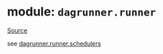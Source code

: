 # module: `dagrunner.runner`

[Source](../dagrunner/runner/__init__.py#L0)

see [dagrunner.runner.schedulers](dagrunner.runner.schedulers.md#module_dagrunner_runner_schedulers)


